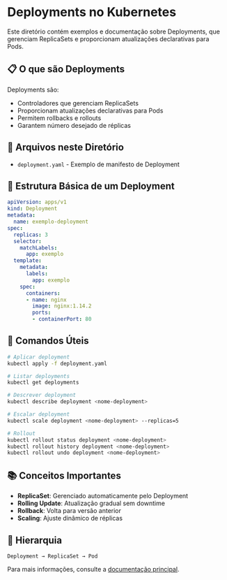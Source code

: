 # Deployments no Kubernetes

Este diretório contém exemplos e documentação sobre Deployments, que gerenciam ReplicaSets e proporcionam atualizações declarativas para Pods.

## 📋 O que são Deployments

Deployments são:
- Controladores que gerenciam ReplicaSets
- Proporcionam atualizações declarativas para Pods
- Permitem rollbacks e rollouts
- Garantem número desejado de réplicas

## 📁 Arquivos neste Diretório

- `deployment.yaml` - Exemplo de manifesto de Deployment

## 📄 Estrutura Básica de um Deployment

```yaml
apiVersion: apps/v1
kind: Deployment
metadata:
  name: exemplo-deployment
spec:
  replicas: 3
  selector:
    matchLabels:
      app: exemplo
  template:
    metadata:
      labels:
        app: exemplo
    spec:
      containers:
      - name: nginx
        image: nginx:1.14.2
        ports:
        - containerPort: 80
```

## 🔧 Comandos Úteis

```bash
# Aplicar deployment
kubectl apply -f deployment.yaml

# Listar deployments
kubectl get deployments

# Descrever deployment
kubectl describe deployment <nome-deployment>

# Escalar deployment
kubectl scale deployment <nome-deployment> --replicas=5

# Rollout
kubectl rollout status deployment <nome-deployment>
kubectl rollout history deployment <nome-deployment>
kubectl rollout undo deployment <nome-deployment>
```

## 📚 Conceitos Importantes

- **ReplicaSet**: Gerenciado automaticamente pelo Deployment
- **Rolling Update**: Atualização gradual sem downtime
- **Rollback**: Volta para versão anterior
- **Scaling**: Ajuste dinâmico de réplicas

## 🎯 Hierarquia

```
Deployment → ReplicaSet → Pod
```

Para mais informações, consulte a [documentação principal](../README.md).